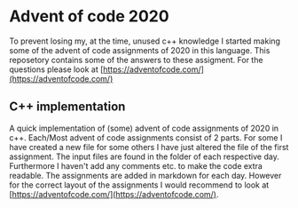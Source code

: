 # Advent of code 2020
To prevent losing my, at the time, unused c++ knowledge I started making some of the advent of code assignments of 2020 in this language.
This reposetory contains some of the answers to these assigment. For the questions please look at [https://adventofcode.com/](https://adventofcode.com/)

## C++ implementation
A quick implementation of (some) advent of code assignments of 2020 in c++. Each/Most advent of code assignments consist of 2 parts. For some I have created a new file for some others I have just altered the file of the first assignment. The input files are found in the folder of each respective day. Furthermore I haven't add any comments etc. to make the code extra readable. The assignments are added in markdown for each day. However for the correct layout of the assignments I would recommend to look at [https://adventofcode.com/](https://adventofcode.com/).
